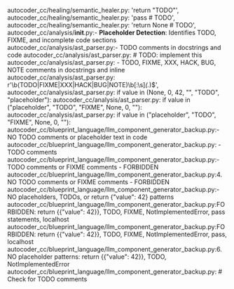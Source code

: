 autocoder_cc/healing/semantic_healer.py:            'return "TODO"',
autocoder_cc/healing/semantic_healer.py:            'pass  # TODO',
autocoder_cc/healing/semantic_healer.py:            'return None  # TODO',
autocoder_cc/analysis/__init__.py:- **Placeholder Detection**: Identifies TODO, FIXME, and incomplete code sections
autocoder_cc/analysis/ast_parser.py:- TODO comments in docstrings and code
autocoder_cc/analysis/ast_parser.py:    # TODO: implement this
autocoder_cc/analysis/ast_parser.py:    - TODO, FIXME, XXX, HACK, BUG, NOTE comments in docstrings and inline
autocoder_cc/analysis/ast_parser.py:            r'\b(TODO|FIXME|XXX|HACK|BUG|NOTE)\b[:\s]*(.*)$',
autocoder_cc/analysis/ast_parser.py:            if value in (None, 0, 42, "", "TODO", "placeholder"):
autocoder_cc/analysis/ast_parser.py:                        if value in ("placeholder", "TODO", "FIXME", None, 0, ""):
autocoder_cc/analysis/ast_parser.py:                            if value in ("placeholder", "TODO", "FIXME", None, 0, ""):
autocoder_cc/blueprint_language/llm_component_generator_backup.py:- NO TODO comments or placeholder text in code
autocoder_cc/blueprint_language/llm_component_generator_backup.py:        - TODO comments
autocoder_cc/blueprint_language/llm_component_generator_backup.py:- TODO comments or FIXME comments - FORBIDDEN
autocoder_cc/blueprint_language/llm_component_generator_backup.py:4. NO TODO comments or FIXME comments - FORBIDDEN
autocoder_cc/blueprint_language/llm_component_generator_backup.py:- NO placeholders, TODOs, or return {"value": 42} patterns
autocoder_cc/blueprint_language/llm_component_generator_backup.py:FORBIDDEN: return {{"value": 42}}, TODO, FIXME, NotImplementedError, pass statements, localhost
autocoder_cc/blueprint_language/llm_component_generator_backup.py:FORBIDDEN: return {{"value": 42}}, TODO, FIXME, NotImplementedError, pass, localhost
autocoder_cc/blueprint_language/llm_component_generator_backup.py:6. NO placeholder patterns: return {{"value": 42}}, TODO, NotImplementedError
autocoder_cc/blueprint_language/llm_component_generator_backup.py:            # Check for TODO comments
